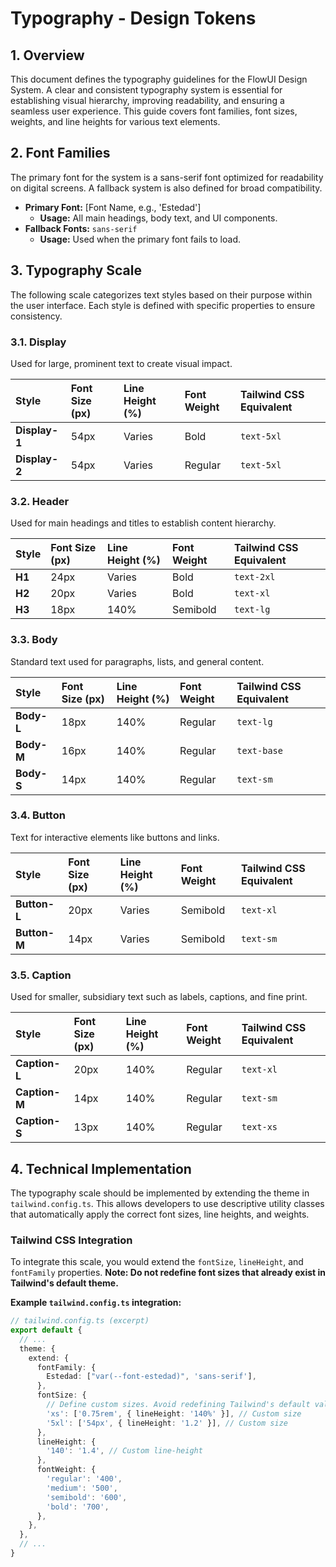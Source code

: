 # Typography - Design Tokens

## 1. Overview

This document defines the typography guidelines for the FlowUI Design System. A clear and consistent typography system is essential for establishing visual hierarchy, improving readability, and ensuring a seamless user experience. This guide covers font families, font sizes, weights, and line heights for various text elements.

## 2. Font Families

The primary font for the system is a sans-serif font optimized for readability on digital screens. A fallback system is also defined for broad compatibility.

- **Primary Font:** [Font Name, e.g., 'Estedad']
  - **Usage:** All main headings, body text, and UI components.
- **Fallback Fonts:** `sans-serif`
  - **Usage:** Used when the primary font fails to load.

## 3. Typography Scale

The following scale categorizes text styles based on their purpose within the user interface. Each style is defined with specific properties to ensure consistency.

### 3.1. Display

Used for large, prominent text to create visual impact.

| Style     | Font Size (px) | Line Height (%) | Font Weight | Tailwind CSS Equivalent |
| :-------- | :------------- | :-------------- | :---------- | :---------------------- |
| **Display-1** | 54px           | Varies          | Bold        | `text-5xl`              |
| **Display-2** | 54px           | Varies          | Regular     | `text-5xl`              |

### 3.2. Header

Used for main headings and titles to establish content hierarchy.

| Style     | Font Size (px) | Line Height (%) | Font Weight | Tailwind CSS Equivalent |
| :-------- | :------------- | :-------------- | :---------- | :---------------------- |
| **H1** | 24px           | Varies          | Bold        | `text-2xl`              |
| **H2** | 20px           | Varies          | Bold        | `text-xl`               |
| **H3** | 18px           | 140%            | Semibold    | `text-lg`               |

### 3.3. Body

Standard text used for paragraphs, lists, and general content.

| Style     | Font Size (px) | Line Height (%) | Font Weight | Tailwind CSS Equivalent |
| :-------- | :------------- | :-------------- | :---------- | :---------------------- |
| **Body-L** | 18px           | 140%            | Regular     | `text-lg`               |
| **Body-M** | 16px           | 140%            | Regular     | `text-base`             |
| **Body-S** | 14px           | 140%            | Regular     | `text-sm`               |

### 3.4. Button

Text for interactive elements like buttons and links.

| Style     | Font Size (px) | Line Height (%) | Font Weight | Tailwind CSS Equivalent |
| :-------- | :------------- | :-------------- | :---------- | :---------------------- |
| **Button-L**| 20px           | Varies          | Semibold    | `text-xl`               |
| **Button-M**| 14px           | Varies          | Semibold    | `text-sm`               |

### 3.5. Caption

Used for smaller, subsidiary text such as labels, captions, and fine print.

| Style     | Font Size (px) | Line Height (%) | Font Weight | Tailwind CSS Equivalent |
| :-------- | :------------- | :-------------- | :---------- | :---------------------- |
| **Caption-L** | 20px           | 140%            | Regular     | `text-xl`               |
| **Caption-M** | 14px           | 140%            | Regular     | `text-sm`               |
| **Caption-S** | 13px           | 140%            | Regular     | `text-xs`               |

## 4. Technical Implementation

The typography scale should be implemented by extending the theme in `tailwind.config.ts`. This allows developers to use descriptive utility classes that automatically apply the correct font sizes, line heights, and weights.

### Tailwind CSS Integration

To integrate this scale, you would extend the `fontSize`, `lineHeight`, and `fontFamily` properties. **Note: Do not redefine font sizes that already exist in Tailwind's default theme.**

**Example `tailwind.config.ts` integration:**

```typescript
// tailwind.config.ts (excerpt)
export default {
  // ...
  theme: {
    extend: {
      fontFamily: {
        Estedad: ["var(--font-estedad)", 'sans-serif'],
      },
      fontSize: {
        // Define custom sizes. Avoid redefining Tailwind's default values (e.g., 'sm', 'base', 'lg').
        'xs': ['0.75rem', { lineHeight: '140%' }], // Custom size
        '5xl': ['54px', { lineHeight: '1.2' }], // Custom size
      },
      lineHeight: {
        '140': '1.4', // Custom line-height
      },
      fontWeight: {
        'regular': '400',
        'medium': '500',
        'semibold': '600',
        'bold': '700',
      },
    },
  },
  // ...
}